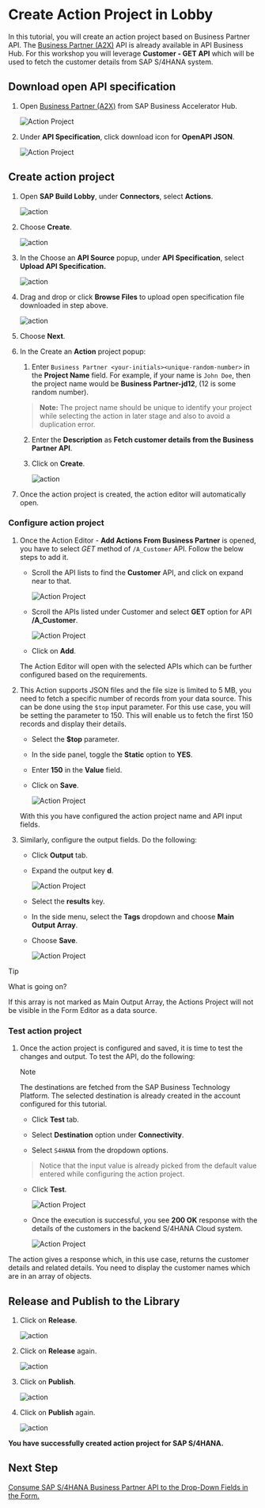 # Create Action Project in Lobby

In this tutorial, you will create an action project based on Business Partner API. The [Business Partner (A2X)](https://api.sap.com/api/API_BUSINESS_PARTNER/overview) API is already available in API Business Hub. For this workshop you will leverage **Customer - GET API** which will be used to fetch the customer details from SAP S/4HANA system.

## Download open API specification

1. Open [Business Partner (A2X)](https://api.sap.com/api/API_BUSINESS_PARTNER/overview) from SAP Business Accelerator Hub.

    ![Action Project](./images/createactions4hana/api-spec-path.png)

2. Under **API Specification**, click download icon for **OpenAPI JSON**.

    ![Action Project](./images/createactions4hana/download-json.png)

## Create action project

1. Open **SAP Build Lobby**, under **Connectors**, select **Actions**.

    ![action](./images/createaction/click_action.png)

2. Choose **Create**.

    ![action](./images/createaction/create_action.png)

3. In the Choose an **API Source** popup, under **API Specification**, select **Upload API Specification.**

    ![action](./images/createaction/upload_api.png)

4. Drag and drop or click **Browse Files** to upload open specification file downloaded in step above.

    ![action](./images/createactions4hana/upload-api.png)

5. Choose **Next**.

6. In the Create an **Action** project popup:

    1. Enter `Business Partner <your-initials><unique-random-number>` in the **Project Name** field. For example, if your name is `John Doe`, then the project name would be **Business Partner-jd12**, (12 is some random number).

    > **Note:** The project name should be unique to identify your project while selecting the action in later stage and also to avoid a duplication error.

    2. Enter the **Description** as **Fetch customer details from the Business Partner API**. 

    3. Click on **Create**.

        ![action](./images/createactions4hana/create-action.png)

7. Once the action project is created, the action editor will automatically open. 

### Configure action project

1. Once the Action Editor - **Add Actions From Business Partner** is opened, you have to select *GET* method of `/A_Customer` API. Follow the below steps to add it.

    - Scroll the API lists to find the **Customer** API, and click on expand near to that.

        ![Action Project](./images/createactions4hana/customer.png)

    - Scroll the APIs listed under Customer and select **GET** option for API **/A_Customer**.

        ![Action Project](./images/createactions4hana/customer-api.png)

    - Click on **Add**.

    The Action Editor will open with the selected APIs which can be further configured based on the requirements.

2. This Action supports JSON files and the file size is limited to 5 MB, you need to fetch a specific number of records from your data source. This can be done using the `$top` input parameter. For this use case, you will be setting the parameter to 150. This will enable us to fetch the first 150 records and display their details. 

    - Select the **$top** parameter.

    - In the side panel, toggle the **Static** option to **YES**.

    - Enter **150** in the **Value** field.

    - Click on **Save**.

        ![Action Project](./images/createactions4hana/topupdate.png)

    With this you have configured the action project name and API input fields.


3. Similarly, configure the output fields. Do the following:

    - Click **Output** tab.

    - Expand the output key **d**.

        ![Action Project](./images/createactions4hana/outputd.png)

    - Select the **results** key.

    - In the side menu, select the **Tags** dropdown and choose **Main Output Array**.

    - Choose **Save**.

        ![Action Project](./images/createactions4hana/mainoutputarray.png)

> [!Tip] 
> What is going on?
>
> If this array is not marked as Main Output Array, the Actions Project will not be visible in the Form Editor as a data source.

### Test action project

1. Once the action project is configured and saved, it is time to test the changes and output. To test the API, do the following:

    > [!Note]
    > The destinations are fetched from the SAP Business Technology Platform. The selected destination is already created in the account configured for this tutorial.

    - Click **Test** tab.

    - Select **Destination** option under **Connectivity**.

    - Select `S4HANA` from the dropdown options.

    > Notice that the input value is already picked from the default value entered while configuring the action project.

    - Click **Test**.

        ![Action Project](./images/createactions4hana/test.png)

    - Once the execution is successful, you see **200 OK** response with the details of the customers in the backend S/4HANA Cloud system.

        ![Action Project](./images/createactions4hana/output.png)

The action gives a response which, in this use case, returns the customer details and related details. You need to display the customer names which are in an array of objects.

## Release and Publish to the Library

1. Click on **Release**.

    ![action](./images/createactions4hana/release1.png)

2. Click on **Release** again.

    ![action](./images/createactions4hana/release2.png)

3. Click on **Publish**.

    ![action](./images/createactions4hana/publish1.png)

4. Click on **Publish** again.

    ![action](./images/createaction/publish.png)

**You have successfully created action project for SAP S/4HANA.**

## Next Step

[Consume SAP S/4HANA Business Partner API to the Drop-Down Fields in the Form.](../s4hana/README.md)
